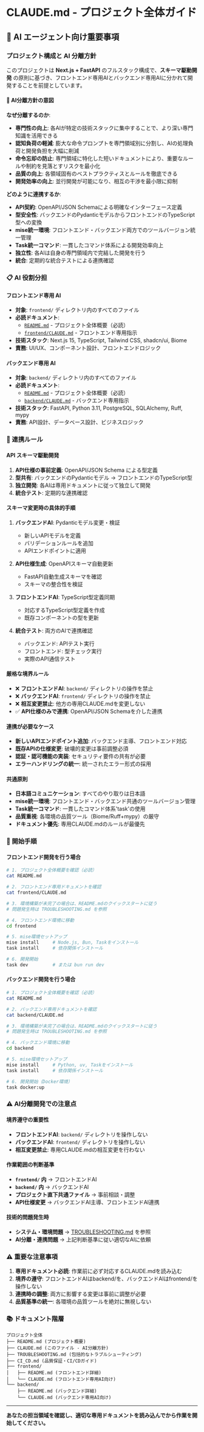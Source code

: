 # CLAUDE.md - プロジェクト全体ガイド

## 🚨 AI エージェント向け重要事項

### プロジェクト構成と AI 分離方針

このプロジェクトは **Next.js + FastAPI** のフルスタック構成で、**スキーマ駆動開発** の原則に基づき、フロントエンド専用AIとバックエンド専用AIに分かれて開発することを前提としています。

#### 🎯 AI分離方針の意図

**なぜ分離するのか**:
- **専門性の向上**: 各AIが特定の技術スタックに集中することで、より深い専門知識を活用できる
- **認知負荷の軽減**: 膨大な命令プロンプトを専門領域別に分割し、AIの処理負荷と開発負担を大幅に削減
- **命令忘却の防止**: 専門領域に特化した短いドキュメントにより、重要なルールや制約を見落とすリスクを最小化
- **品質の向上**: 各領域固有のベストプラクティスとルールを徹底できる
- **開発効率の向上**: 並行開発が可能になり、相互の干渉を最小限に抑制

**どのように連携するか**:
- **API契約**: OpenAPI/JSON Schemaによる明確なインターフェース定義
- **型安全性**: バックエンドのPydanticモデルからフロントエンドのTypeScript型への変換
- **mise統一環境**: フロントエンド・バックエンド両方でのツールバージョン統一管理
- **Task統一コマンド**: 一貫したコマンド体系による開発効率向上
- **独立性**: 各AIは自身の専門領域内で完結した開発を行う  
- **統合**: 定期的な統合テストによる連携確認

### 📋 AI 役割分担

#### フロントエンド専用 AI
- **対象**: `frontend/` ディレクトリ内のすべてのファイル
- **必読ドキュメント**: 
  - [`README.md`](./README.md) - プロジェクト全体概要（必読）
  - [`frontend/CLAUDE.md`](./frontend/CLAUDE.md) - フロントエンド専用指示
- **技術スタック**: Next.js 15, TypeScript, Tailwind CSS, shadcn/ui, Biome
- **責務**: UI/UX、コンポーネント設計、フロントエンドロジック

#### バックエンド専用 AI
- **対象**: `backend/` ディレクトリ内のすべてのファイル  
- **必読ドキュメント**: 
  - [`README.md`](./README.md) - プロジェクト全体概要（必読）
  - [`backend/CLAUDE.md`](./backend/CLAUDE.md) - バックエンド専用指示
- **技術スタック**: FastAPI, Python 3.11, PostgreSQL, SQLAlchemy, Ruff, mypy
- **責務**: API設計、データベース設計、ビジネスロジック

### 🔄 連携ルール

#### API スキーマ駆動開発
1. **API仕様の事前定義**: OpenAPI/JSON Schema による型定義
2. **型共有**: バックエンドのPydanticモデル → フロントエンドのTypeScript型
3. **独立開発**: 各AIは専用ドキュメントに従って独立して開発
4. **統合テスト**: 定期的な連携確認

#### スキーマ変更時の具体的手順
1. **バックエンドAI**: Pydanticモデル変更・検証
   - 新しいAPIモデルを定義
   - バリデーションルールを追加
   - APIエンドポイントに適用

2. **API仕様生成**: OpenAPIスキーマ自動更新
   - FastAPI自動生成スキーマを確認
   - スキーマの整合性を検証

3. **フロントエンドAI**: TypeScript型定義同期
   - 対応するTypeScript型定義を作成
   - 既存コンポーネントの型を更新

4. **統合テスト**: 両方のAIで連携確認
   - バックエンド: APIテスト実行
   - フロントエンド: 型チェック実行
   - 実際のAPI通信テスト

#### 厳格な境界ルール
- ❌ **フロントエンドAI**: `backend/` ディレクトリの操作を禁止
- ❌ **バックエンドAI**: `frontend/` ディレクトリの操作を禁止  
- ❌ **相互変更禁止**: 他方の専用CLAUDE.mdを変更しない
- ✅ **API仕様のみで連携**: OpenAPI/JSON Schemaを介した連携

#### 連携が必要なケース
- **新しいAPIエンドポイント追加**: バックエンド主導、フロントエンド対応
- **既存APIの仕様変更**: 破壊的変更は事前調整必須
- **認証・認可機能の実装**: セキュリティ要件の共有が必要
- **エラーハンドリングの統一**: 統一されたエラー形式の採用

#### 共通原則
- **日本語コミュニケーション**: すべてのやり取りは日本語
- **mise統一環境**: フロントエンド・バックエンド共通のツールバージョン管理
- **Task統一コマンド**: 一貫したコマンド体系'task'の使用
- **品質重視**: 各環境の品質ツール（Biome/Ruff+mypy）の厳守
- **ドキュメント優先**: 専用CLAUDE.mdのルールが最優先

### 🚀 開始手順

#### フロントエンド開発を行う場合
```bash
# 1. プロジェクト全体概要を確認（必読）
cat README.md

# 2. フロントエンド専用ドキュメントを確認
cat frontend/CLAUDE.md

# 3. 環境構築が未完了の場合は、README.mdのクイックスタートに従う
# 問題発生時は TROUBLESHOOTING.md を参照

# 4. フロントエンド環境に移動
cd frontend

# 5. mise環境セットアップ
mise install     # Node.js, Bun, Taskをインストール
task install     # 依存関係インストール

# 6. 開発開始
task dev         # または bun run dev
```

#### バックエンド開発を行う場合  
```bash
# 1. プロジェクト全体概要を確認（必読）
cat README.md

# 2. バックエンド専用ドキュメントを確認
cat backend/CLAUDE.md

# 3. 環境構築が未完了の場合は、README.mdのクイックスタートに従う
# 問題発生時は TROUBLESHOOTING.md を参照

# 4. バックエンド環境に移動
cd backend

# 5. mise環境セットアップ
mise install     # Python, uv, Taskをインストール
task install     # 依存関係インストール

# 6. 開発開始（Docker環境）
task docker:up
```

### ⚠️ AI分離開発での注意点

#### 境界遵守の重要性
- **フロントエンドAI**: `backend/` ディレクトリを操作しない
- **バックエンドAI**: `frontend/` ディレクトリを操作しない
- **相互変更禁止**: 専用CLAUDE.mdの相互変更を行わない

#### 作業範囲の判断基準
- **`frontend/` 内** → フロントエンドAI
- **`backend/` 内** → バックエンドAI  
- **プロジェクト直下共通ファイル** → 事前相談・調整
- **API仕様変更** → バックエンドAI主導、フロントエンドAI連携

#### 技術的問題発生時
- **システム・環境問題** → [TROUBLESHOOTING.md](./TROUBLESHOOTING.md) を参照
- **AI分離・連携問題** → 上記判断基準に従い適切なAIに依頼

### ⚠️ 重要な注意事項

1. **専用ドキュメント必読**: 作業前に必ず対応するCLAUDE.mdを読み込む
2. **境界の遵守**: フロントエンドAIはbackend/を、バックエンドAIはfrontend/を操作しない
3. **連携時の調整**: 両方に影響する変更は事前に調整が必要
4. **品質基準の統一**: 各環境の品質ツールを絶対に無視しない

### 📚 ドキュメント階層

```
プロジェクト全体
├── README.md (プロジェクト概要)
├── CLAUDE.md (このファイル - AI分離方針)
├── TROUBLESHOOTING.md (包括的なトラブルシューティング)
├── CI_CD.md (品質保証・CI/CDガイド)
├── frontend/
│   ├── README.md (フロントエンド詳細)
│   └── CLAUDE.md (フロントエンド専用AI向け)
└── backend/
    ├── README.md (バックエンド詳細)  
    └── CLAUDE.md (バックエンド専用AI向け)
```

---

**あなたの担当領域を確認し、適切な専用ドキュメントを読み込んでから作業を開始してください。**